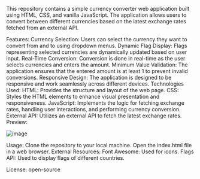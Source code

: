 This repository contains a simple currency converter web application built using HTML, CSS, and vanilla JavaScript. 
The application allows users to convert between different currencies based on the latest exchange rates fetched from an external API.

Features:
Currency Selection: Users can select the currency they want to convert from and to using dropdown menus.
Dynamic Flag Display: Flags representing selected currencies are dynamically updated based on user input.
Real-Time Conversion: Conversion is done in real-time as the user selects currencies and enters the amount.
Minimum Value Validation: The application ensures that the entered amount is at least 1 to prevent invalid conversions.
Responsive Design: The application is designed to be responsive and work seamlessly across different devices.
Technologies Used:
HTML: Provides the structure and layout of the web page.
CSS: Styles the HTML elements to enhance visual presentation and responsiveness.
JavaScript: Implements the logic for fetching exchange rates, handling user interactions, and performing currency conversion.
External API: Utilizes an external API to fetch the latest exchange rates.
Preview:

![image](https://github.com/kushal9094/currencyconvertor/assets/170698082/1751ce01-3cd0-4dcd-a502-2b27d7dcd4da)

Usage:
Clone the repository to your local machine.
Open the index.html file in a web browser.
External Resources:
Font Awesome: Used for icons.
Flags API: Used to display flags of different countries.

License:
open-source
